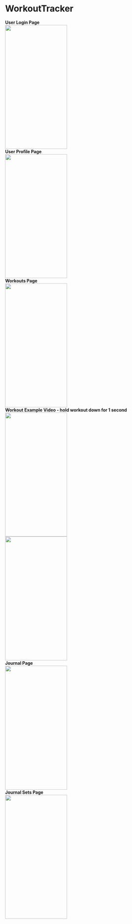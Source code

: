 # WorkoutTracker
<div class="row">
  <div class="column">
    <b> User Login Page </b> </br>
<img src="https://github.com/rwprice31/WorkoutTracker/blob/develop/Login.jpg" height ="400" width="200"></br>
  </div>
  <div class="column">
    <b> User Profile Page </b> </br>
<img src="https://github.com/rwprice31/WorkoutTracker/blob/develop/Profile.jpg" height ="400" width="200"></br>
  </div>
  <div class="column">
    <b> Workouts Page </b> </br>
<img src="https://github.com/rwprice31/WorkoutTracker/blob/develop/Workouts.jpg" height ="400" width="200"></br>
  </div>
  <div class="column">
    <b> Workout Example Video - hold workout down for 1 second</b> </br>
<img src="https://github.com/rwprice31/WorkoutTracker/blob/develop/Workout_Video2.jpg" height ="400" width="200"></br>
<img src="https://github.com/rwprice31/WorkoutTracker/blob/develop/Workout_Video.jpg" height ="400" width="200"></br>
  </div>
  <div class="column">
    <b> Journal Page </b> </br>
<img src="https://github.com/rwprice31/WorkoutTracker/blob/develop/Journal.jpg" height ="400" width="200"></br>
  </div>
  <div class="column">
   <b> Journal Sets Page </b> </br>
<img src="https://github.com/rwprice31/WorkoutTracker/blob/develop/Journal_Sets.jpg" height ="400" width="200"></br>
  </div>
</div>
